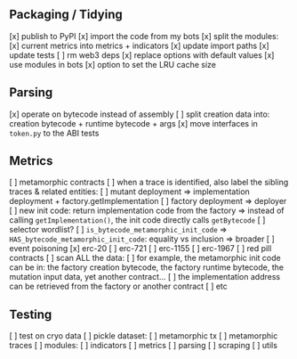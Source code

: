 ## Packaging / Tidying

[x] publish to PyPI
[x] import the code from my bots
[x] split the modules:
    [x] current metrics into metrics + indicators
    [x] update import paths
    [x] update tests
[ ] rm web3 deps
[x] replace options with default values
[x] use modules in bots
[x] option to set the LRU cache size

## Parsing

[x] operate on bytecode instead of assembly
[ ] split creation data into: creation bytecode + runtime bytecode + args
[x] move interfaces in `token.py` to the ABI tests

## Metrics

[ ] metamorphic contracts
    [ ] when a trace is identified, also label the sibling traces & related entities:
        [ ] mutant deployment => implementation deployment + factory.getImplementation
        [ ] factory deployment => deployer
    [ ] new init code: return implementation code from the factory => instead of calling `getImplementation()`, the init code directly calls `getBytecode`
    [ ] selector wordlist?
    [ ] `is_bytecode_metamorphic_init_code` => `HAS_bytecode_metamorphic_init_code`: equality vs inclusion => broader
[ ] event poisoning
    [x] erc-20
    [ ] erc-721
    [ ] erc-1155
    [ ] erc-1967
[ ] red pill contracts
[ ] scan ALL the data:
    [ ] for example, the metamorphic init code can be in: the factory creation bytecode, the factory runtime bytecode, the mutation input data, yet another contract...
    [ ] the implementation address can be retrieved from the factory or another contract
    [ ] etc

## Testing

[ ] test on cryo data
[ ] pickle dataset:
    [ ] metamorphic tx
    [ ] metamorphic traces
[ ] modules:
    [ ] indicators
    [ ] metrics
    [ ] parsing
    [ ] scraping
    [ ] utils
